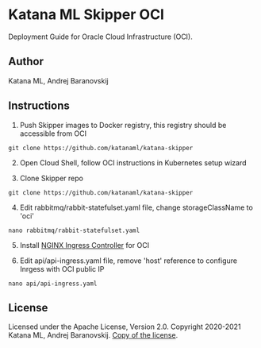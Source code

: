 # Katana ML Skipper OCI

Deployment Guide for Oracle Cloud Infrastructure (OCI).

## Author

Katana ML, Andrej Baranovskij

## Instructions

1. Push Skipper images to Docker registry, this registry should be accessible from OCI

```
git clone https://github.com/katanaml/katana-skipper
```

2. Open Cloud Shell, follow OCI instructions in Kubernetes setup wizard

3. Clone Skipper repo

```
git clone https://github.com/katanaml/katana-skipper
```

4. Edit rabbitmq/rabbit-statefulset.yaml file, change storageClassName to 'oci'

```
nano rabbitmq/rabbit-statefulset.yaml
```

5. Install [NGINX Ingress Controller](https://kubernetes.github.io/ingress-nginx/deploy/#oracle-cloud-infrastructure) for OCI

6. Edit api/api-ingress.yaml file, remove 'host' reference to configure Inrgess with OCI public IP

```
nano api/api-ingress.yaml
```

## License

Licensed under the Apache License, Version 2.0. Copyright 2020-2021 Katana ML, Andrej Baranovskij. [Copy of the license](https://github.com/katanaml/katana-pipeline/blob/master/LICENSE).
